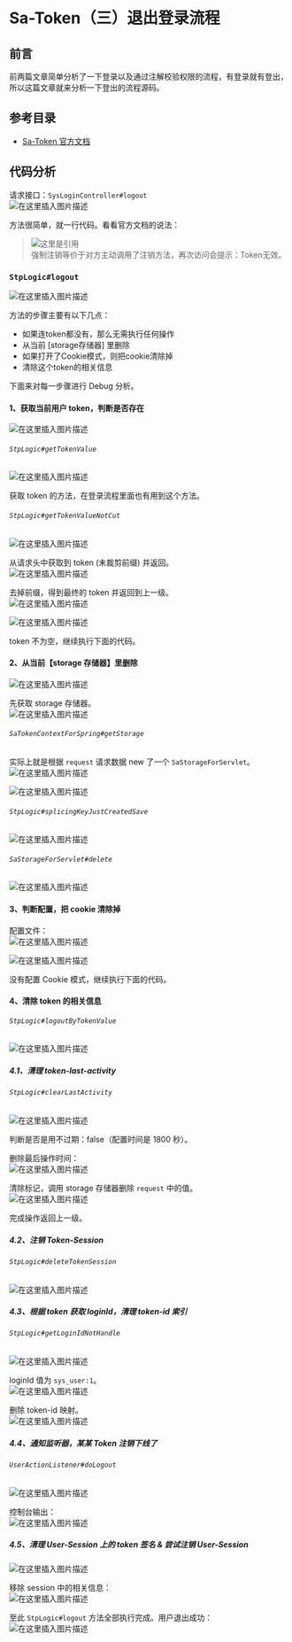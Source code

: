 # Sa-Token（三）退出登录流程

## 前言
前两篇文章简单分析了一下登录以及通过注解校验权限的流程，有登录就有登出，所以这篇文章就来分析一下登出的流程源码。

## 参考目录
- [Sa-Token 官方文档](https://sa-token.dev33.cn/doc/index.html#/)

## 代码分析
请求接口：`SysLoginController#logout`<br>
![在这里插入图片描述](img03/3e409fe907fd422081ae29020af3aef1.png)<br>

方法很简单，就一行代码。看看官方文档的说法：<br>
> ![这里是引用](img03/7a56c37fa06e40388596089b70add1df.png)<br>
强制注销等价于对方主动调用了注销方法，再次访问会提示：Token无效。

### `StpLogic#logout`
![在这里插入图片描述](img03/f387fee8559c4702b5b19379f17e2f38.png)

方法的步骤主要有以下几点：
- 如果连token都没有，那么无需执行任何操作
- 从当前 [storage存储器] 里删除
- 如果打开了Cookie模式，则把cookie清除掉
- 清除这个token的相关信息

下面来对每一步骤进行 Debug 分析。
#### 1、获取当前用户 token，判断是否存在
![在这里插入图片描述](img03/8a4aa39a27f241969d2dd033deacf720.png)
###### `StpLogic#getTokenValue`
![在这里插入图片描述](img03/f849187815044113adaa44f92c96544f.png)

获取 token 的方法，在登录流程里面也有用到这个方法。
###### `StpLogic#getTokenValueNotCut`
![在这里插入图片描述](img03/2609e27079b14709943a383d8f640854.png)<br>

从请求头中获取到 token (未裁剪前缀) 并返回。<br>
![在这里插入图片描述](img03/59debdb96a494fadbdfc28694023f7a7.png)<br>

去掉前缀，得到最终的 token 并返回到上一级。<br>
![在这里插入图片描述](img03/c6454981088a4e68a4444d87f27e1459.png)<br>

![在这里插入图片描述](img03/6c617cdf207644ff9120585f7c25b750.png)<br>

token 不为空，继续执行下面的代码。
#### 2、从当前【storage 存储器】里删除
![在这里插入图片描述](img03/6cce347f3595482a8d34070ef7d77b6e.png)<br>

先获取 storage 存储器。<br>
![在这里插入图片描述](img03/0c3a6885178744e3af6299339af2b5dd.png)
###### `SaTokenContextForSpring#getStorage`

实际上就是根据 `request` 请求数据 new 了一个 `SaStorageForServlet`。<br>
![在这里插入图片描述](img03/c270fab0fa05479ebd4b60d0d46eb362.png)<br>

![在这里插入图片描述](img03/873f1e039f084079b746942c1b383d34.png)<br>
###### `StpLogic#splicingKeyJustCreatedSave`
![在这里插入图片描述](img03/56201117fce645068d8d14e5cd2801eb.png)
###### `SaStorageForServlet#delete`
![在这里插入图片描述](img03/ef40a8973240448fa746f28b8f5d6fb1.png)

#### 3、判断配置，把 cookie 清除掉
配置文件：<br>
![在这里插入图片描述](img03/1313c4de676c469cb505026f234b05d1.png)<br>

![在这里插入图片描述](img03/2819a4b1c31e44c3a62e90b8fb419ec5.png)<br>

没有配置 Cookie 模式，继续执行下面的代码。

#### 4、清除 token 的相关信息
###### `StpLogic#logoutByTokenValue`
![在这里插入图片描述](img03/e11330d502e94c14aa306a0611f7a9bb.png)
##### 4.1、清理 token-last-activity
###### `StpLogic#clearLastActivity`
![在这里插入图片描述](img03/dfddf518fc874584a9fb405fde85a649.png)<br>

判断是否是用不过期：false（配置时间是 1800 秒）。<br>

删除最后操作时间：<br>
![在这里插入图片描述](img03/fd484454c3e24fa0a252b4ad9d3bf244.png)<br>

清除标记，调用 storage 存储器删除 `request` 中的值。<br>
![在这里插入图片描述](img03/cd6fb920b33d43af872acd504a50ef47.png)<br>

完成操作返回上一级。
##### 4.2、注销 Token-Session
###### `StpLogic#deleteTokenSession`
![在这里插入图片描述](img03/3d2f75a1c14b4165aa501fe688dd66be.png)

##### 4.3、根据 token 获取 loginId，清理 token-id 索引
###### `StpLogic#getLoginIdNotHandle`
![在这里插入图片描述](img03/d010ed1b8ff044fda455f55e768aa4f1.png)<br>

loginId 值为 `sys_user:1`。<br>
![在这里插入图片描述](img03/ca74cd83d9ac494d893ec510fb6ed5df.png)<br>

删除 token-id 映射。<br>
![在这里插入图片描述](img03/53ef877d57354a58ad668a652e23ab73.png)<br>
##### 4.4、通知监听器，某某 Token 注销下线了
###### `UserActionListener#doLogout`
![在这里插入图片描述](img03/2a4e66162f1b4bf280d3819652bbc67b.png)<br>

控制台输出：<br>
![在这里插入图片描述](img03/60d72c4f747340cf8e019c51e71e3276.png)<br>
##### 4.5、清理 User-Session 上的 token 签名 & 尝试注销 User-Session
![在这里插入图片描述](img03/8c710a0ada1a47bdb8322b7b1d644d16.png)

移除 session 中的相关信息：<br>
![在这里插入图片描述](img03/22f95a0fce034579b478def574ea72d1.png)<br>

至此 `StpLogic#logout` 方法全部执行完成。用户退出成功：<br>
![在这里插入图片描述](img03/ab2f976899084f13a2f17e86b0a79af2.png)
